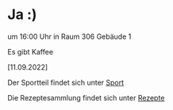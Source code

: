 
# Ja :)


um 16:00 Uhr in Raum 306 Gebäude 1

Es gibt Kaffee



<!---![image] Ein Bild vielleicht?als -->

[11.09.2022]


Der Sportteil findet sich unter [Sport](/sport.md)

Die Rezeptesammlung findet sich unter [Rezepte](/rezepte.md)



